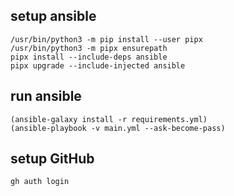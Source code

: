 ## setup ansible

```
/usr/bin/python3 -m pip install --user pipx
/usr/bin/python3 -m pipx ensurepath
pipx install --include-deps ansible
pipx upgrade --include-injected ansible
```

## run ansible

```
(ansible-galaxy install -r requirements.yml)
(ansible-playbook -v main.yml --ask-become-pass)
```

## setup GitHub

```
gh auth login
```
